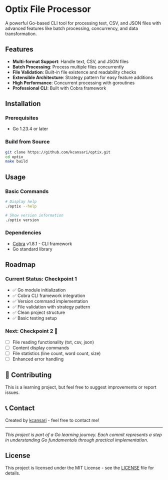# Optix File Processor

A powerful Go-based CLI tool for processing text, CSV, and JSON files with advanced features like batch processing, concurrency, and data transformation.

## Features

- **Multi-format Support**: Handle text, CSV, and JSON files
- **Batch Processing**: Process multiple files concurrently
- **File Validation**: Built-in file existence and readability checks
- **Extensible Architecture**: Strategy pattern for easy feature additions
- **High Performance**: Concurrent processing with goroutines
- **Professional CLI**: Built with Cobra framework

## Installation

### Prerequisites
- Go 1.23.4 or later

### Build from Source
```bash
git clone https://github.com/kcansari/optix.git
cd optix
make build
```

## Usage

### Basic Commands

```bash
# Display help
./optix --help

# Show version information
./optix version
```

### Dependencies

- [Cobra](https://github.com/spf13/cobra) v1.8.1 - CLI framework
- Go standard library


## Roadmap

### Current Status: Checkpoint 1
-  ✅  Go module initialization
-  ✅  Cobra CLI framework integration
-  ✅  Version command implementation
-  ✅  File validation with strategy pattern
-  ✅  Clean project structure
-  ✅  Basic testing setup

### Next: Checkpoint 2 🚧
- [ ] File reading functionality (txt, csv, json)
- [ ] Content display commands
- [ ] File statistics (line count, word count, size)
- [ ] Enhanced error handling

## 🤝 Contributing

This is a learning project, but feel free to suggest improvements or report issues.

## 📞 Contact

Created by [kcansari](https://github.com/kcansari) - feel free to contact me!

---

*This project is part of a Go learning journey. Each commit represents a step in understanding Go fundamentals through practical implementation.*

## License

This project is licensed under the MIT License - see the [LICENSE](LICENSE) file for details.